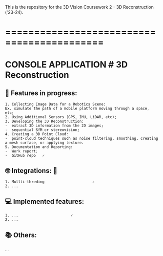 This is the repository for the 3D Vision Coursework 2 - 3D Reconstruction ('23-24).

# ===========================================
   CONSOLE APPLICATION # 3D Reconstruction
  ===========================================
  
## 📝 Features in progress: 

    1. Collecting Image Data for a Robotics Scene:
    Ex. simulate the path of a mobile platform moving through a space, etc;
    2. Using Additional Sensors (GPS, IMU, LiDAR, etc);
    3. Developing the 3D Reconstruction:
    -  extract 3D information from the 2D images;
    -  sequential SfM or stereovision;
    4. Creating a 3D Point Cloud:
    -  point-cloud techniques such as noise filtering, smoothing, creating a mesh surface, or applying texture.
    5. Documentation and Reporting:
    -  Work report;
    -  GitHub repo   ✓
    
## 🤓 Integrations: 🚀

    1. Mullti-threding                      ✓
    2. ...


## 💻 Implemented features: 

    1. ...                        ✓
    2. ...                       
    
## 📚 Others:

...
